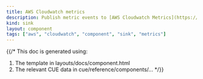 ```yaml
---
title: AWS Cloudwatch metrics
description: Publish metric events to [AWS Cloudwatch Metrics](https://docs.aws.amazon.com/AmazonCloudWatch/latest/monitoring/working_with_metrics.html)
kind: sink
layout: component
tags: ["aws", "cloudwatch", "component", "sink", "metrics"]
---
```


{{/*
This doc is generated using:

1. The template in layouts/docs/component.html
2. The relevant CUE data in cue/reference/components/...
*/}}
